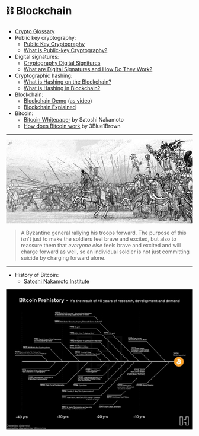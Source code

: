 # ⛓ Blockchain

- [Crypto Glossary](https://a16z.com/2019/11/08/crypto-glossary/)
- Public key cryptography:
	- [Public Key Cryptography](https://www.youtube.com/watch?v=GSIDS_lvRv4)
	- [What is Public-key Cryptography?](https://www.globalsign.com/en/ssl-information-center/what-is-public-key-cryptography)
- Digital signatures:
	- [Cryptography Digital Signitures](https://www.tutorialspoint.com/cryptography/cryptography_digital_signatures.htm)
	- [What are Digital Signatures and How Do They Work?](https://www.youtube.com/watch?v=JR4_RBb8A9Q)
- Cryptographic hashing:
	- [What is Hashing on the Blockchain?](https://www.youtube.com/watch?v=IGSB9zoSx70)
	- [What is Hashing in Blockchain?](https://learn.bybit.com/blockchain/what-is-hashing-in-blockchain/)
- Blockchain:
	- [Blockchain Demo](https://andersbrownworth.com/blockchain/) ([as video](https://www.youtube.com/watch?v=_160oMzblY8))
	- [Blockchain Explained](https://www.investopedia.com/terms/b/blockchain.asp)
- Bitcoin:
	- [Bitcoin Whitepaper](https://bitcoin.org/bitcoin.pdf) by Satoshi Nakamoto
	- [How does Bitcoin work](https://www.youtube.com/watch?v=bBC-nXj3Ng4) by 3Blue1Brown

---

![byzantine generals](imgs/byzantine-generals.png)

> A Byzantine general rallying his troops forward. The purpose of this isn't just to make the soldiers feel brave and excited, but also to reassure them that _everyone else_ feels brave and excited and will charge forward as well, so an individual soldier is not just committing suicide by charging forward alone.

---

- History of Bitcoin:
	- [Satoshi Nakamoto Institute](https://nakamotoinstitute.org/)

![bitcoin prehistory](imgs/bitcoin-prehistory.png)